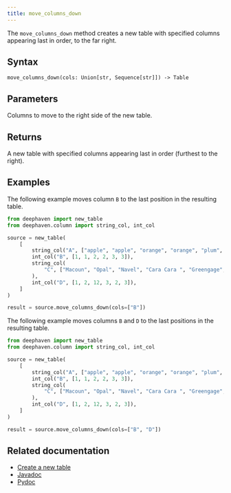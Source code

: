 ```yaml
---
title: move_columns_down
---
```


The `move_columns_down` method creates a new table with specified columns appearing last in order, to the far right.

## Syntax

```
move_columns_down(cols: Union[str, Sequence[str]]) -> Table
```

## Parameters

<ParamTable>
<Param name="cols" type="Union[str, Sequence[str]]">

Columns to move to the right side of the new table.

</Param>
</ParamTable>

## Returns

A new table with specified columns appearing last in order (furthest to the right).

## Examples

The following example moves column `B` to the last position in the resulting table.

```python order=source,result
from deephaven import new_table
from deephaven.column import string_col, int_col

source = new_table(
    [
        string_col("A", ["apple", "apple", "orange", "orange", "plum", "plum"]),
        int_col("B", [1, 1, 2, 2, 3, 3]),
        string_col(
            "C", ["Macoun", "Opal", "Navel", "Cara Cara ", "Greengage", "Mirabelle"]
        ),
        int_col("D", [1, 2, 12, 3, 2, 3]),
    ]
)

result = source.move_columns_down(cols=["B"])
```

The following example moves columns `B` and `D` to the last positions in the resulting table.

```python order=source,result
from deephaven import new_table
from deephaven.column import string_col, int_col

source = new_table(
    [
        string_col("A", ["apple", "apple", "orange", "orange", "plum", "plum"]),
        int_col("B", [1, 1, 2, 2, 3, 3]),
        string_col(
            "C", ["Macoun", "Opal", "Navel", "Cara Cara ", "Greengage", "Mirabelle"]
        ),
        int_col("D", [1, 2, 12, 3, 2, 3]),
    ]
)

result = source.move_columns_down(cols=["B", "D"])
```

## Related documentation

- [Create a new table](../../../how-to-guides/new-and-empty-table.md#new_table)
- [Javadoc](https://deephaven.io/core/javadoc/io/deephaven/engine/table/Table.html#moveColumnsDown(java.lang.String...))
- [Pydoc](/core/pydoc/code/deephaven.table.html#deephaven.table.Table.move_columns_down)
